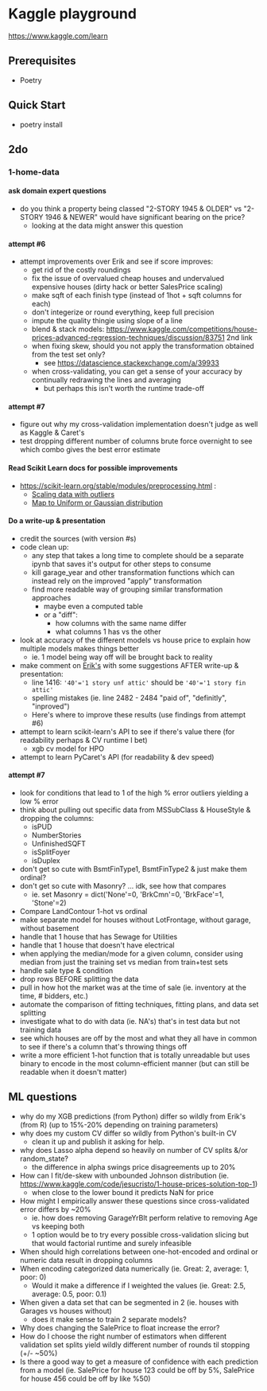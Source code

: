 # Kaggle playground

https://www.kaggle.com/learn

## Prerequisites

- Poetry

## Quick Start

- poetry install

## 2do

### 1-home-data

#### ask domain expert questions

- do you think a property being classed "2-STORY 1945 & OLDER" vs "2-STORY 1946 & NEWER" would have significant bearing on the price?
  - looking at the data might answer this question

#### attempt #6

- attempt improvements over Erik and see if score improves:
  - get rid of the costly roundings
  - fix the issue of overvalued cheap houses and undervalued expensive houses (dirty hack or better SalesPrice scaling)
  - make sqft of each finish type (instead of 1hot + sqft columns for each)
  - don't integerize or round everything, keep full precision
  - impute the quality thingie using slope of a line
  - blend & stack models: https://www.kaggle.com/competitions/house-prices-advanced-regression-techniques/discussion/83751 2nd link
  - when fixing skew, should you not apply the transformation obtained from the test set only?
    - see https://datascience.stackexchange.com/a/39933
  - when cross-validating, you can get a sense of your accuracy by continually redrawing the lines and averaging
    - but perhaps this isn't worth the runtime trade-off

#### attempt #7

- figure out why my cross-validation implementation doesn't judge as well as Kaggle & Caret's
- test dropping different number of columns brute force overnight to see which combo gives the best error estimate

#### Read Scikit Learn docs for possible improvements

- https://scikit-learn.org/stable/modules/preprocessing.html :
  - [Scaling data with outliers](https://scikit-learn.org/stable/modules/preprocessing.html#scaling-data-with-outliers)
  - [Map to Uniform or Gaussian distribution](https://scikit-learn.org/stable/modules/preprocessing.html#non-linear-transformation)

#### Do a write-up & presentation

- credit the sources (with version #s)
- code clean up:
  - any step that takes a long time to complete should be a separate ipynb that saves it's output for other steps to consume
  - kill garage_year and other transformation functions which can instead rely on the improved "apply" transformation
  - find more readable way of grouping similar transformation approaches
    - maybe even a computed table
    - or a "diff":
      - how columns with the same name differ
      - what columns 1 has vs the other
- look at accuracy of the different models vs house price to explain how multiple models makes things better
  - ie. 1 model being way off will be brought back to reality 
- make comment on [Erik's](https://www.kaggle.com/code/erikbruin/house-prices-lasso-xgboost-and-a-detailed-eda) with some suggestions AFTER write-up & presentation:
  - line 1416: `'40'='1 story unf attic'` should be `'40'='1 story fin attic'`
  - spelling mistakes (ie. line 2482 - 2484 "paid of", "definitly", "inproved")
  - Here's where to improve these results (use findings from attempt #6)
- attempt to learn scikit-learn's API to see if there's value there (for readability perhaps & CV runtime I bet)
  - xgb cv model for HPO
- attempt to learn PyCaret's API (for readability & dev speed)

#### attempt #7

- look for conditions that lead to 1 of the high % error outliers yielding a low % error
- think about pulling out specific data from MSSubClass & HouseStyle & dropping the columns:
  - isPUD
  - NumberStories
  - UnfinishedSQFT
  - isSplitFoyer
  - isDuplex
- don't get so cute with BsmtFinType1, BsmtFinType2 & just make them ordinal?
- don't get so cute with Masonry? ... idk, see how that compares
  - ie. set Masonry = dict('None'=0, 'BrkCmn'=0, 'BrkFace'=1, 'Stone'=2)
- Compare LandContour 1-hot vs ordinal
- make separate model for houses without LotFrontage, without garage, without basement
- handle that 1 house that has Sewage for Utilities
- handle that 1 house that doesn't have electrical
- when applying the median/mode for a given column, consider using median from just the training set vs median from train+test sets
- handle sale type & condition
- drop rows BEFORE splitting the data
- pull in how hot the market was at the time of sale (ie. inventory at the time, # bidders, etc.)
- automate the comparison of fitting techniques, fitting plans, and data set splitting
- investigate what to do with data (ie. NA's) that's in test data but not training data
- see which houses are off by the most and what they all have in common to see if there's a column that's throwing things off
- write a more efficient 1-hot function that is totally unreadable but uses binary to encode in the most column-efficient manner (but can still be readable when it doesn't matter) 

## ML questions

- why do my XGB predictions (from Python) differ so wildly from Erik's (from R) (up to 15%-20% depending on training parameters)
- why does my custom CV differ so wildly from Python's built-in CV
  - clean it up and publish it asking for help.
- why does Lasso alpha depend so heavily on number of CV splits &/or random_state?
  - the difference in alpha swings price disagreements up to 20%
- How can I fit/de-skew with unbounded Johnson distribution (ie. https://www.kaggle.com/code/jesucristo/1-house-prices-solution-top-1)
  - when close to the lower bound it predicts NaN for price
- How might I empirically answer these questions since cross-validated error differs by ~20%
  - ie. how does removing GarageYrBlt perform relative to removing Age vs keeping both
  - 1 option would be to try every possible cross-validation slicing but that would factorial runtime and surely infeasible
- When should high correlations between one-hot-encoded and ordinal or numeric data result in dropping columns
- When encoding categorized data numerically (ie. Great: 2, average: 1, poor: 0)
  - Would it make a difference if I weighted the values (ie. Great: 2.5, average: 0.5, poor: 0.1)
- When given a data set that can be segmented in 2 (ie. houses with Garages vs houses without)
  - does it make sense to train 2 separate models?
- Why does changing the SalePrice to float increase the error?
- How do I choose the right number of estimators when different validation set splits yield wildly different number of rounds til stopping (+/- ~50%)
- Is there a good way to get a measure of confidence with each prediction from a model (ie. SalePrice for house 123 could be off by 5%, SalePrice for house 456 could be off by like %50)
